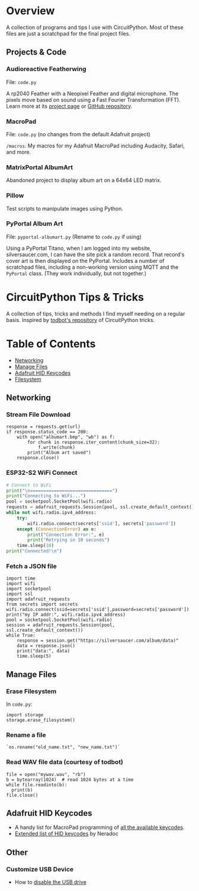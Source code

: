 # Overview
A collection of programs and tips I use with CircuitPython. Most of these files are just a scratchpad for the final project files.

## Projects & Code

### Audioreactive Featherwing
File: `code.py`

A rp2040 Feather with a Neopixel Feather and digital microphone.  The pixels move based on sound using a Fast Fourier Transformation (FFT). Learn more at its [project page](https://github.com/prcutler/speakerstand-lights/blob/main/pictures/neopixel-feather.gif) or [GitHub repository](https://github.com/prcutler/speakerstand-lights).

### MacroPad
File: `code.py` (no changes from the default Adafruit project)

`/macros`: My macros for my Adafruit MacroPad including Audacity, Safari, and more.

### MatrixPortal AlbumArt
Abandoned project to display album art on a 64x64 LED matrix.

### Pillow
Test scripts to manipulate images using Python.

### PyPortal Album Art
File: `pyportal-albumart.py` (Rename to `code.py` if using)

Using a PyPortal Titano, when I am logged into my website, silversaucer.com, I can have the site pick a random record.  That record's cover art is then displayed on the PyPortal.  Includes a number of scratchpad files, including a non-working version using MQTT and the `PyPortal` class.  (They work individually, but not together.)

# CircuitPython Tips & Tricks
A collection of tips, tricks and methods I find myself needing on a regular basis.  Inspired by [todbot's repository](https://github.com/todbot/circuitpython-tricks) of CircuitPython tricks.

Table of Contents
=================
* [Networking](#networking)
* [Manage Files](#manage-files)
* [Adafruit HID Keycodes](#adafruit-hid-keycodes)
* [Filesystem](#other)


## Networking
### Stream File Download
```
response = requests.get(url)
if response.status_code == 200:
    with open("albumart.bmp", "wb") as f:
        for chunk in response.iter_content(chunk_size=32):
            f.write(chunk)
        print("Album art saved")
    response.close()
```

### ESP32-S2 WiFi Connect 
```py
# Connect to WiFi
print("\n===============================")
print("Connecting to WiFi...")
pool = socketpool.SocketPool(wifi.radio)
requests = adafruit_requests.Session(pool, ssl.create_default_context())
while not wifi.radio.ipv4_address:
    try:
        wifi.radio.connect(secrets['ssid'], secrets['password'])
    except (ConnectionError) as e:
        print("Connection Error:", e)
        print("Retrying in 10 seconds")
    time.sleep(10)
print("Connected!\n")
```

### Fetch a JSON file
```
import time
import wifi
import socketpool
import ssl
import adafruit_requests
from secrets import secrets
wifi.radio.connect(ssid=secrets['ssid'],password=secrets['password'])
print("my IP addr:", wifi.radio.ipv4_address)
pool = socketpool.SocketPool(wifi.radio)
session = adafruit_requests.Session(pool, ssl.create_default_context())
while True:
    response = session.get("https://silversaucer.com/album/data)"
    data = response.json()
    print("data:", data)
    time.sleep(5)
```


## Manage Files

### Erase Filesystem

In `code.py`:
```
import storage
storage.erase_filesystem()
```

### Rename a file

    `os.rename("old_name.txt", "new_name.txt")`

### Read WAV file data (courtesy of todbot)
```
file = open("mywav.wav", "rb")
b = bytearray(1024)  # read 1024 bytes at a time
while file.readinto(b):
  print(b)
file.close()
```

## Adafruit HID Keycodes
* A handy list for MacroPad programming of [all the available keycodes](https://docs.circuitpython.org/projects/hid/en/latest/api.html#adafruit-hid-keycode-keycode).
* [Extended list of HID keycodes](https://github.com/Neradoc/CircuitPython_consumer_control_extended/blob/main/consumer_control_extended.py) by Neradoc

## Other

### Customize USB Device
* How to [disable the USB drive](https://learn.adafruit.com/customizing-usb-devices-in-circuitpython/circuitpy-midi-serial)